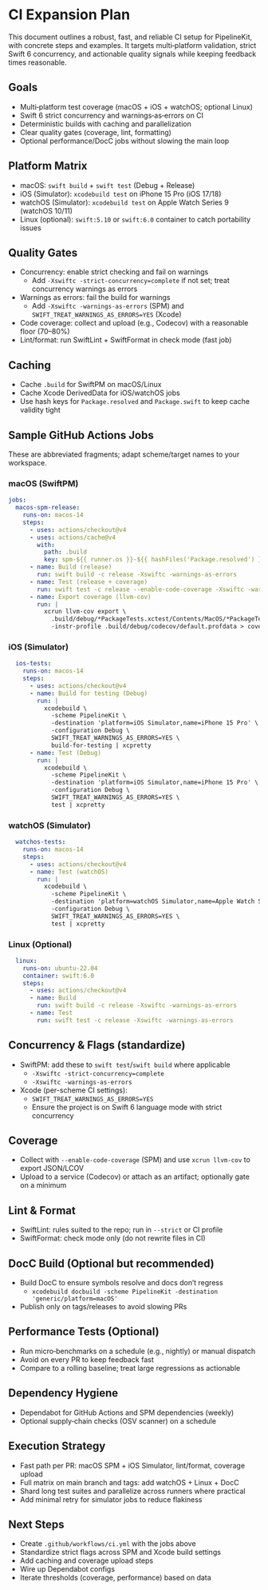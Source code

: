 # CI Expansion Plan

This document outlines a robust, fast, and reliable CI setup for PipelineKit, with concrete steps and examples. It targets multi‑platform validation, strict Swift 6 concurrency, and actionable quality signals while keeping feedback times reasonable.

## Goals

- Multi‑platform test coverage (macOS + iOS + watchOS; optional Linux)
- Swift 6 strict concurrency and warnings‑as‑errors on CI
- Deterministic builds with caching and parallelization
- Clear quality gates (coverage, lint, formatting)
- Optional performance/DocC jobs without slowing the main loop

## Platform Matrix

- macOS: `swift build` + `swift test` (Debug + Release)
- iOS (Simulator): `xcodebuild test` on iPhone 15 Pro (iOS 17/18)
- watchOS (Simulator): `xcodebuild test` on Apple Watch Series 9 (watchOS 10/11)
- Linux (optional): `swift:5.10` or `swift:6.0` container to catch portability issues

## Quality Gates

- Concurrency: enable strict checking and fail on warnings
  - Add `-Xswiftc -strict-concurrency=complete` if not set; treat concurrency warnings as errors
- Warnings as errors: fail the build for warnings
  - Add `-Xswiftc -warnings-as-errors` (SPM) and `SWIFT_TREAT_WARNINGS_AS_ERRORS=YES` (Xcode)
- Code coverage: collect and upload (e.g., Codecov) with a reasonable floor (70–80%)
- Lint/format: run SwiftLint + SwiftFormat in check mode (fast job)

## Caching

- Cache `.build` for SwiftPM on macOS/Linux
- Cache Xcode DerivedData for iOS/watchOS jobs
- Use hash keys for `Package.resolved` and `Package.swift` to keep cache validity tight

## Sample GitHub Actions Jobs

These are abbreviated fragments; adapt scheme/target names to your workspace.

### macOS (SwiftPM)

```yaml
jobs:
  macos-spm-release:
    runs-on: macos-14
    steps:
      - uses: actions/checkout@v4
      - uses: actions/cache@v4
        with:
          path: .build
          key: spm-${{ runner.os }}-${{ hashFiles('Package.resolved') }}
      - name: Build (release)
        run: swift build -c release -Xswiftc -warnings-as-errors
      - name: Test (release + coverage)
        run: swift test -c release --enable-code-coverage -Xswiftc -warnings-as-errors
      - name: Export coverage (llvm-cov)
        run: |
          xcrun llvm-cov export \
            .build/debug/*PackageTests.xctest/Contents/MacOS/*PackageTests \
            -instr-profile .build/debug/codecov/default.profdata > coverage.json || true
```

### iOS (Simulator)

```yaml
  ios-tests:
    runs-on: macos-14
    steps:
      - uses: actions/checkout@v4
      - name: Build for testing (Debug)
        run: |
          xcodebuild \
            -scheme PipelineKit \
            -destination 'platform=iOS Simulator,name=iPhone 15 Pro' \
            -configuration Debug \
            SWIFT_TREAT_WARNINGS_AS_ERRORS=YES \
            build-for-testing | xcpretty
      - name: Test (Debug)
        run: |
          xcodebuild \
            -scheme PipelineKit \
            -destination 'platform=iOS Simulator,name=iPhone 15 Pro' \
            -configuration Debug \
            SWIFT_TREAT_WARNINGS_AS_ERRORS=YES \
            test | xcpretty
```

### watchOS (Simulator)

```yaml
  watchos-tests:
    runs-on: macos-14
    steps:
      - uses: actions/checkout@v4
      - name: Test (watchOS)
        run: |
          xcodebuild \
            -scheme PipelineKit \
            -destination 'platform=watchOS Simulator,name=Apple Watch Series 9 (45mm)' \
            -configuration Debug \
            SWIFT_TREAT_WARNINGS_AS_ERRORS=YES \
            test | xcpretty
```

### Linux (Optional)

```yaml
  linux:
    runs-on: ubuntu-22.04
    container: swift:6.0
    steps:
      - uses: actions/checkout@v4
      - name: Build
        run: swift build -c release -Xswiftc -warnings-as-errors
      - name: Test
        run: swift test -c release -Xswiftc -warnings-as-errors
```

## Concurrency & Flags (standardize)

- SwiftPM: add these to `swift test`/`swift build` where applicable
  - `-Xswiftc -strict-concurrency=complete`
  - `-Xswiftc -warnings-as-errors`
- Xcode (per-scheme CI settings):
  - `SWIFT_TREAT_WARNINGS_AS_ERRORS=YES`
  - Ensure the project is on Swift 6 language mode with strict concurrency

## Coverage

- Collect with `--enable-code-coverage` (SPM) and use `xcrun llvm-cov` to export JSON/LCOV
- Upload to a service (Codecov) or attach as an artifact; optionally gate on a minimum

## Lint & Format

- SwiftLint: rules suited to the repo; run in `--strict` or CI profile
- SwiftFormat: check mode only (do not rewrite files in CI)

## DocC Build (Optional but recommended)

- Build DocC to ensure symbols resolve and docs don’t regress
  - `xcodebuild docbuild -scheme PipelineKit -destination 'generic/platform=macOS'`
- Publish only on tags/releases to avoid slowing PRs

## Performance Tests (Optional)

- Run micro‑benchmarks on a schedule (e.g., nightly) or manual dispatch
- Avoid on every PR to keep feedback fast
- Compare to a rolling baseline; treat large regressions as actionable

## Dependency Hygiene

- Dependabot for GitHub Actions and SPM dependencies (weekly)
- Optional supply‑chain checks (OSV scanner) on a schedule

## Execution Strategy

- Fast path per PR: macOS SPM + iOS Simulator, lint/format, coverage upload
- Full matrix on main branch and tags: add watchOS + Linux + DocC
- Shard long test suites and parallelize across runners where practical
- Add minimal retry for simulator jobs to reduce flakiness

## Next Steps

- Create `.github/workflows/ci.yml` with the jobs above
- Standardize strict flags across SPM and Xcode build settings
- Add caching and coverage upload steps
- Wire up Dependabot configs
- Iterate thresholds (coverage, performance) based on data

